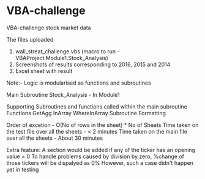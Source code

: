 # VBA-challenge
VBA-challenge stock market data

The files uploaded
1. wall_streat_challenge.vbs (macro to run - VBAProject.Module1.Stock_Analysis)
2. Screenshots of results corresponding to 2016, 2015 and 2014
3. Excel sheet with result

Note:- 
Logic is modularised as functions and subroutines

Main Subroutine
Stock_Analysis - In Module1

Supporting Subroutines and functions called within the main subroutine
Functions
 GetAgg
 InArray
 WhereInArray
Subroutine
 Formatting
 

Order of excetion - O(No of rows in the sheet) * No of Sheets
Time taken on the test file over all the sheets - < 2 minutes
Time taken on the main file over all the sheets - About 30 minutes

Extra feature:
A section would be added if any of the ticker has an opening value = 0
To handle problems caused by division by zero, %change of those tickers will be dispalyed as 0%
However, such a case didn't happen yet in testing
